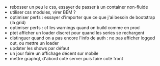 - rebosser un peu le css, essayer de passer à un container non-fluide
- utiliser css modules, virer BEM ?
- optimiser perfs : essayer d'importer que ce que j'ai besoin de bootstrap (la grid)
- optimiser perfs : cf les warnings quand on build comme en prod
- ptet afficher un loader discret pour quand les series se rechargent
- distinguer quand on a pas encore l'info de auth : ne pas afficher logged out, ou mettre un loader
- updater les shows par défaut
- un jour faire un affichage décent sur mobile
- mettre graphql, d'abord coté server puis faire coté front
